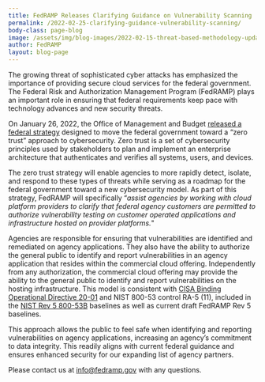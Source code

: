 ```yaml
---
title: FedRAMP Releases Clarifying Guidance on Vulnerability Scanning
permalink: /2022-02-25-clarifying-guidance-vulnerability-scanning/
body-class: page-blog
image: /assets/img/blog-images/2022-02-15-threat-based-methodology-update.png
author: FedRAMP
layout: blog-page
---
```

The growing threat of sophisticated cyber attacks has emphasized the importance of providing secure cloud services for the federal government. The Federal Risk and Authorization Management Program (FedRAMP) plays an important role in ensuring that federal requirements keep pace with technology advances and new security threats.

On January 26, 2022, the Office of Management and Budget <a href="https://www.whitehouse.gov/wp-content/uploads/2022/01/M-22-09.pdf" target="_blank" rel="noopener noreferrer">released a federal strategy</a> designed to move the federal government toward a “zero trust” approach to cybersecurity. Zero trust is a set of cybersecurity principles used by stakeholders to plan and implement an enterprise architecture that authenticates and verifies all systems, users, and devices.

The zero trust strategy will enable agencies to more rapidly detect, isolate, and respond to these types of threats while serving as a roadmap for the federal government toward a new cybersecurity model. As part of this strategy, FedRAMP will specifically “*assist agencies by working with cloud platform providers to clarify that federal agency customers are permitted to authorize vulnerability testing on customer operated applications and infrastructure hosted on provider platforms.*"

Agencies are responsible for ensuring that vulnerabilities are identified and remediated on agency applications. They also have the ability to authorize the general public to identify and report vulnerabilities in an agency application that resides within the commercial cloud offering. Independently from any authorization, the commercial cloud offering may provide the ability to the general public to identify and report vulnerabilities on the hosting infrastructure. This model is consistent with <a href="https://www.cisa.gov/binding-operational-directive-20-01" target="_blank" rel="noopener noreferrer">CISA Binding Operational Directive 20-01</a> and NIST 800-53 control RA-5 (11), included in the <a href="https://csrc.nist.gov/publications/detail/sp/800-53b/final" target="_blank" rel="noopener noreferrer">NIST Rev 5 800-53B</a> baselines as well as current draft FedRAMP Rev 5 baselines.

This approach allows the public to feel safe when identifying and reporting vulnerabilities on agency applications,  increasing an agency’s commitment to data integrity. This readily aligns with current federal guidance and ensures enhanced security for our expanding list of agency partners. 

Please contact us at <a href="mailto:info@fedramp.gov">info@fedramp.gov</a> with any questions.
